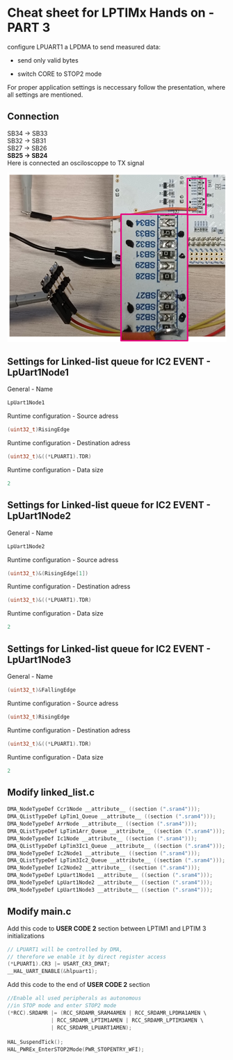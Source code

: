 # Cheat sheet for LPTIMx Hands on - PART 3
configure LPUART1 a LPDMA to send measured data:<br>

- send only valid bytes<br>
  
- switch CORE to STOP2 mode<br> 

For proper application settings is neccessary follow the presentation, where all settings are mentioned.

## Connection

SB34 -> SB33<br>
SB32 -> SB31<br>
SB27 -> SB26<br>
**SB25 -> SB24**<br>
Here is connected an osciloscoppe to TX signal

![SBxx](./img/SBxx.png)

## Settings for Linked-list queue for IC2 EVENT - LpUart1Node1

General - Name

```c
LpUart1Node1
```

Runtime configuration - Source adress

```c
(uint32_t)RisingEdge
```

Runtime configuration - Destination adress

```c
(uint32_t)&((*LPUART1).TDR)
```

Runtime configuration - Data size

```c
2
```

## Settings for Linked-list queue for IC2 EVENT - LpUart1Node2

General - Name

```c
LpUart1Node2
```

Runtime configuration - Source adress

```c
(uint32_t)&(RisingEdge[1])
```

Runtime configuration - Destination adress

```c
(uint32_t)&((*LPUART1).TDR)
```

Runtime configuration - Data size

```c
2
```

## Settings for Linked-list queue for IC2 EVENT - LpUart1Node3

General - Name

```c
(uint32_t)&FallingEdge
```

Runtime configuration - Source adress

```c
(uint32_t)RisingEdge
```

Runtime configuration - Destination adress

```c
(uint32_t)&((*LPUART1).TDR)
```

Runtime configuration - Data size

```c
2
```

## Modify linked_list.c

```c
DMA_NodeTypeDef Ccr1Node __attribute__ ((section (".sram4")));
DMA_QListTypeDef LpTim1_Queue __attribute__ ((section (".sram4")));
DMA_NodeTypeDef ArrNode __attribute__ ((section (".sram4")));
DMA_QListTypeDef LpTim1Arr_Queue __attribute__ ((section (".sram4")));
DMA_NodeTypeDef Ic1Node __attribute__ ((section (".sram4")));
DMA_QListTypeDef LpTim3Ic1_Queue __attribute__ ((section (".sram4")));
DMA_NodeTypeDef Ic2Node1 __attribute__ ((section (".sram4")));
DMA_QListTypeDef LpTim3Ic2_Queue __attribute__ ((section (".sram4")));
DMA_NodeTypeDef Ic2Node2 __attribute__ ((section (".sram4")));
DMA_NodeTypeDef LpUart1Node1 __attribute__ ((section (".sram4")));
DMA_NodeTypeDef LpUart1Node2 __attribute__ ((section (".sram4")));
DMA_NodeTypeDef LpUart1Node3 __attribute__ ((section (".sram4")));
```

## Modify main.c

Add this code to **USER CODE 2** section between LPTIM1 and LPTIM 3 initializations<br>


```c
// LPUART1 will be controlled by DMA,
// therefore we enable it by direct register access
(*LPUART1).CR3 |= USART_CR3_DMAT;
__HAL_UART_ENABLE(&hlpuart1);
```

Add this code to the end of **USER CODE 2** section<br>


```c
//Enable all used peripherals as autonomous
//in STOP mode and enter STOP2 mode
(*RCC).SRDAMR |= (RCC_SRDAMR_SRAM4AMEN | RCC_SRDAMR_LPDMA1AMEN \
              | RCC_SRDAMR_LPTIM1AMEN | RCC_SRDAMR_LPTIM3AMEN \
              | RCC_SRDAMR_LPUART1AMEN);

HAL_SuspendTick();
HAL_PWREx_EnterSTOP2Mode(PWR_STOPENTRY_WFI);
```
